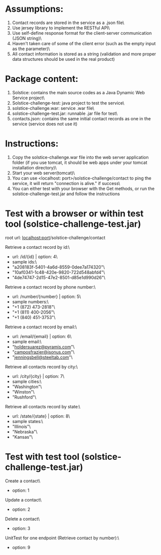 # Assumptions: #

1. Contact records are stored in the service as a .json file\
2. Use jersey library to implement the RESTful API\
3. Use self-define response format for the client-server communication (JSON string)\
4. Haven't taken care of some of the client error (such as the empty input as the parameter)\
5. All contact information is stored as a string (validation and more proper data structures should be used in the real product)


# Package content: #

1. Solstice: contains the main source codes as a Java Dynamic Web Service project\
2. Solstice-challenge-test: java project to test the service\
3. solstice-challenge.war: service .war file\
4. solstice-challenge-test.jar: runnable .jar file for test\
5. contacts.json: contains the same initial contact records as one in the service (service does not use it)

# Instructions: #

1. Copy the solstice-challenge.war file into the web server application folder (if you use tomcat, it should be web apps under your tomcat installation directory)\
2. Start your web server(tomcat)\
3. You can use <localhost: port>/solstice-challenge/contact to ping the service, it will return "connection is alive." if success\
4. You can either test with your browser with the Get methods, or run the solstice-challenge-test.jar and follow the instructions


# Test with a browser or within test tool (solstice-challenge-test.jar) #

root url: <localhost:port>/solstice-challenge/contact

Retrieve a contact record by id:\
- url: <root url>/id/{id} | option: 4\
- sample ids:\
- "a208183f-5401-4a6d-8559-0dee7a174320"\
- "10af0341-1c48-420e-9820-722d548abfd4"\
- "4de74747-2d15-47e2-8501-d85e1d990d26"\

Retrieve a contact record by phone number:\
- url: <root url>/number/{number} | option: 5\
- sample numbers:\
- "+1 (872) 473-2818"\
- "+1 (811) 400-2056"\
- "+1 (840) 451-3753"\

Retrieve a contact record by email:\
- url: <root url>/email/{email} | option: 6\
- sample email:\
- "holdersuarez@pyramis.com"\
- "camposfrazier@isonus.com"\
- "jenningsbell@steeltab.com"\

Retrieve all contacts record by city:\
- url: <root url>/city/{city} | option: 7\
- sample cities:\
- "Washington"\
- "Winston"\
- "Rushford"\

Retrieve all contacts record by state:\
- url: <root url>/state/{state} | option: 8\
- sample states:\
- "Illinois"\
- "Nebraska"\
- "Kansas"\

# Test with test tool (solstice-challenge-test.jar) #

Create a contact\
- option: 1

Update a contact\
- option: 2

Delete a contact\
- option: 3

UnitTest for one endpoint (Retrieve contact by number):\
- option: 9
